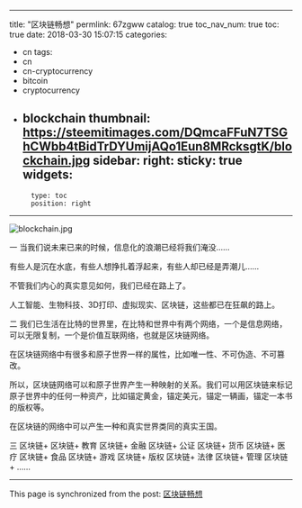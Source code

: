 
---
title: "区块链畅想"
permlink: 67zgww
catalog: true
toc_nav_num: true
toc: true
date: 2018-03-30 15:07:15
categories:
- cn
tags:
- cn
- cn-cryptocurrency
- bitcoin
- cryptocurrency
- blockchain
thumbnail: https://steemitimages.com/DQmcaFFuN7TSGhCWbb4tBidTrDYUmijAQo1Eun8MRcksgtK/blockchain.jpg
sidebar:
    right:
        sticky: true
widgets:
    -
        type: toc
        position: right
---


![blockchain.jpg](https://steemitimages.com/DQmcaFFuN7TSGhCWbb4tBidTrDYUmijAQo1Eun8MRcksgtK/blockchain.jpg)


一
当我们说未来已来的时候，信息化的浪潮已经将我们淹没……

有些人是沉在水底，有些人想挣扎着浮起来，有些人却已经是弄潮儿……

不管我们内心的真实意见如何，我们已经在路上了。

人工智能、生物科技、3D打印、虚拟现实、区块链，这些都已在狂飙的路上。

二
我们已生活在比特的世界里，在比特和世界中有两个网络，一个是信息网络，可以无限复制，一个是价值互联网络，也就是区块链网络。

在区块链网络中有很多和原子世界一样的属性，比如唯一性、不可伪造、不可篡改。

所以，区块链网络可以和原子世界产生一种映射的关系。我们可以用区块链来标记原子世界中的任何一种资产，比如锚定黄金，锚定美元，锚定一辆画，锚定一本书的版权等。

在区块链的网络中可以产生一种和真实世界类同的真实王国。

三
区块链+
区块链+ 教育
区块链+ 金融
区块链+ 公证
区块链+ 货币
区块链+ 医疗
区块链+ 食品
区块链+ 游戏
区块链+ 版权
区块链+ 法律
区块链+ 管理
区块链+ ……

- - -

This page is synchronized from the post: [区块链畅想](https://steemit.com/@lemooljiang/67zgww)
